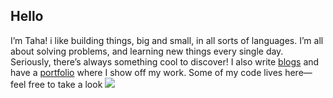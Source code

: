 ## Hello 
I’m Taha! i like building things, big and small, in all sorts of languages. I’m all about solving problems, and learning new things every single day. Seriously, there’s always something cool to discover! I also write [blogs](https://medium.com/@hamdi.taha) and have a [portfolio](https://tahtah.tech/) where I show off my work. Some of my code lives here—feel free to take a look
[![](https://visitcount.itsvg.in/api?id=tahahamdii&icon=0&color=0)](https://visitcount.itsvg.in)
